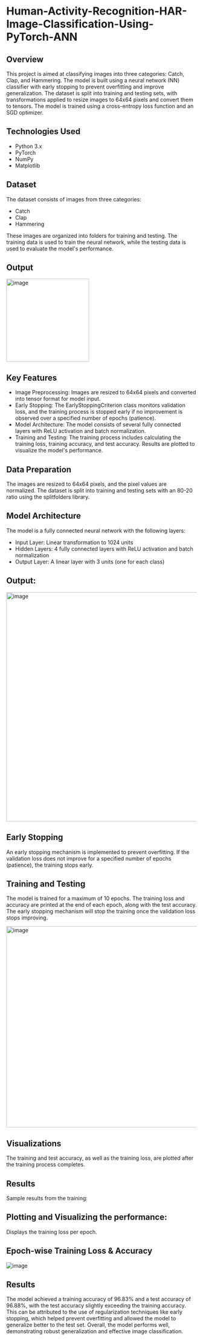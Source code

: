 # Human-Activity-Recognition-HAR-Image-Classification-Using-PyTorch-ANN

## Overview
This project is aimed at classifying images into three categories: Catch, Clap, and Hammering. The model is built using a neural network (NN) classifier with early stopping to prevent overfitting and improve generalization. The dataset is split into training and testing sets, with transformations applied to resize images to 64x64 pixels and convert them to tensors. The model is trained using a cross-entropy loss function and an SGD optimizer.

## Technologies Used 
- Python 3.x
- PyTorch
- NumPy
- Matplotlib

## Dataset
The dataset consists of images from three categories:

- Catch
- Clap
- Hammering

These images are organized into folders for training and testing. The training data is used to train the neural network, while the testing data is used to evaluate the model's performance.

## Output
<img width="219" alt="image" src="https://github.com/user-attachments/assets/29b0b222-a85c-4593-b609-756dc2aacf2c" />


## Key Features
- Image Preprocessing: Images are resized to 64x64 pixels and converted into tensor format for model input.
- Early Stopping: The EarlyStoppingCriterion class monitors validation loss, and the training process is stopped early if no improvement is observed over a specified number of epochs (patience).
- Model Architecture: The model consists of several fully connected layers with ReLU activation and batch normalization.
- Training and Testing: The training process includes calculating the training loss, training accuracy, and test accuracy. Results are plotted to visualize the model's performance.


## Data Preparation
The images are resized to 64x64 pixels, and the pixel values are normalized. The dataset is split into training and testing sets with an 80-20 ratio using the splitfolders library.

## Model Architecture
The model is a fully connected neural network with the following layers:

- Input Layer: Linear transformation to 1024 units
- Hidden Layers: 4 fully connected layers with ReLU activation and batch normalization
- Output Layer: A linear layer with 3 units (one for each class)

## Output:
<img width="605" alt="image" src="https://github.com/user-attachments/assets/ba6f38eb-0c42-4ece-9e24-ae755df31acb" />


## Early Stopping
An early stopping mechanism is implemented to prevent overfitting. If the validation loss does not improve for a specified number of epochs (patience), the training stops early.

## Training and Testing
The model is trained for a maximum of 10 epochs. The training loss and accuracy are printed at the end of each epoch, along with the test accuracy.
The early stopping mechanism will stop the training once the validation loss stops improving.

<img width="531" alt="image" src="https://github.com/user-attachments/assets/da93c3c6-be68-4909-9d29-96343a4bf424" />

## Visualizations
The training and test accuracy, as well as the training loss, are plotted after the training process completes.

## Results
Sample results from the training:

## Plotting and Visualizing the performance:
Displays the training loss per epoch.

## Epoch-wise Training Loss & Accuracy
![image](https://github.com/user-attachments/assets/e0094bc3-e05f-43cb-9b5d-b697e4e1ed49)

## Results
The model achieved a training accuracy of 96.83% and a test accuracy of 96.88%, with the test accuracy slightly exceeding the training accuracy. This can be attributed to the use of regularization techniques like early stopping, which helped prevent overfitting and allowed the model to generalize better to the test set. Overall, the model performs well, demonstrating robust generalization and effective image classification.



